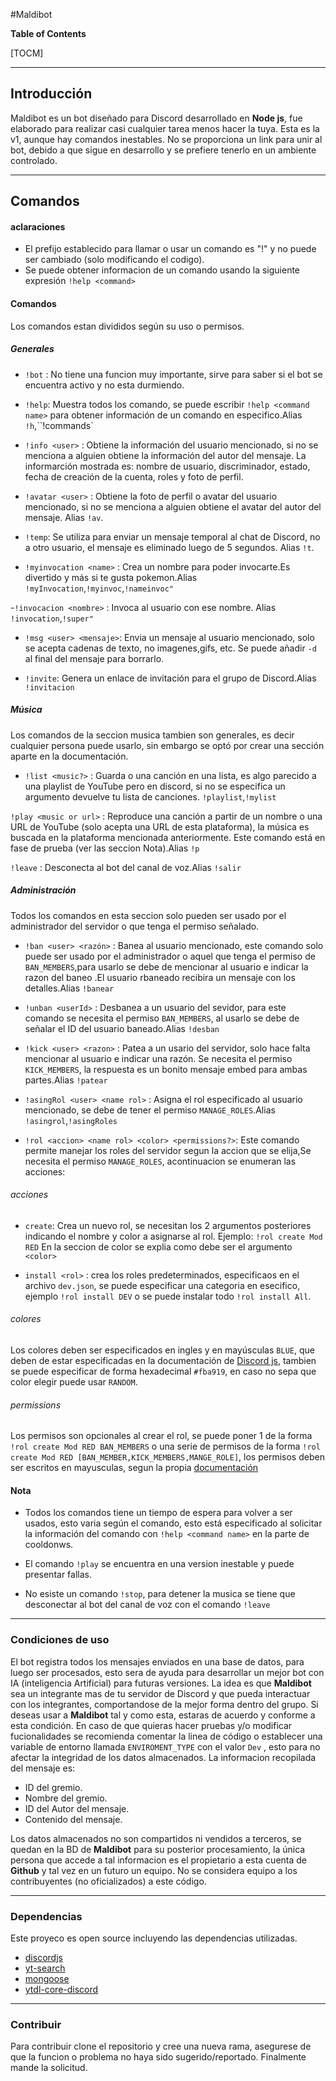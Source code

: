 #Maldibot

**Table of Contents**

[TOCM]

------------


## Introducción

Maldibot es un bot diseñado para Discord desarrollado en **Node js**, fue elaborado para realizar casi cualquier tarea menos hacer la tuya. Esta es la v1, aunque hay comandos inestables. No se proporciona un link para unir al bot, debido a que sigue en desarrollo y se prefiere tenerlo en un ambiente controlado.  

------------


## Comandos
 #### aclaraciones
- El prefijo establecido para llamar o usar un comando es "!" y no puede ser cambiado (solo modificando el codigo).
- Se puede obtener informacion de un comando usando la siguiente expresión `!help <command>`

#### Comandos
Los comandos estan divididos según su uso o permisos.
  
 ##### Generales
 - `!bot` : No tiene una funcion muy importante, sirve para saber si el bot se encuentra activo y no esta durmiendo.
 
 - `!help`: Muestra todos los comando, se puede escribir `!help <command name>` para obtener información de un comando en especifico.Alias `!h`,``!commands`
 
 - `!info <user>` : Obtiene la información del usuario mencionado, si no se menciona a alguien obtiene la información del autor del mensaje. La informarción mostrada es: nombre de usuario, discriminador, estado, fecha de creación de la cuenta, roles y foto de perfil. 
 
 - `!avatar <user>` : Obtiene la foto de perfil o avatar del usuario mencionado, si no se menciona a alguien obtiene el avatar del autor del mensaje. Alias `!av`.
 
 - `!temp`:  Se utiliza para enviar un mensaje temporal al chat de Discord, no a otro usuario, el mensaje es eliminado luego de 5 segundos. Alias `!t`.
 
- `!myinvocation <name>` : Crea un nombre para poder invocarte.Es divertido y más si te gusta pokemon.Alias `!myInvocation`,`!myinvoc`,`!nameinvoc"`

-`!invocacion <nombre>` : Invoca al usuario con ese nombre. Alias `!invocation`,`!super"`

 - `!msg <user> <mensaje>`:  Envia un mensaje al usuario mencionado, solo se acepta cadenas de texto, no imagenes,gifs, etc. Se puede añadir `-d` al final del mensaje para borrarlo.
 
 - `!invite`:  Genera un enlace de invitación para el grupo de Discord.Alias `!invitacion`
 
##### Música
  Los comandos de la seccion musica tambien son generales, es decir cualquier persona puede usarlo, sin embargo se optó por crear una sección aparte en la documentación. 
- `!list <music?>` : Guarda o una canción en una lista, es algo parecido a una playlist de YouTube pero en discord, si no se especifica un argumento devuelve tu lista de canciones. `!playlist`,`!mylist`

 `!play <music or url>` : Reproduce una canción a partir de un nombre o una URL de YouTube (solo acepta una URL de esta plataforma), la música es buscada en la plataforma mencionada anteriormente. Este comando está en fase de prueba (ver las seccion Nota).Alias `!p`
 
 `!leave` : Desconecta al bot del canal de voz.Alias `!salir`

##### Administración
Todos los comandos en esta seccion solo pueden ser usado por el administrador del servidor o que tenga el permiso señalado.

- `!ban <user> <razón>` : Banea al usuario mencionado, este comando solo puede ser usado por el administrador o aquel que tenga el permiso de `BAN_MEMBERS`,para usarlo se debe de mencionar al usuario e indicar la razon del baneo .El usuario rbaneado recibira un mensaje con los detalles.Alias `!banear`

- `!unban <userId>` : Desbanea a un usuario del sevidor, para este comando se necesita el permiso `BAN_MEMBERS`, al usarlo se debe de señalar el ID del usuario baneado.Alias `!desban`

- `!kick <user> <razon>` : Patea a un usario del servidor, solo hace falta mencionar al usuario e indicar una razón. Se necesita el permiso `KICK_MEMBERS`, la respuesta es un bonito mensaje embed para ambas partes.Alias `!patear`

- `!asingRol <user> <name rol>` : Asigna el rol especificado al usuario mencionado, se debe de tener el permiso `MANAGE_ROLES`.Alias `!asingrol`,`!asingRoles`

- `!rol <accion> <name rol> <color> <permissions?>`: Este comando permite manejar los roles del servidor segun la accion que se elija,Se necesita el permiso `MANAGE_ROLES`, acontinuacion se enumeran las acciones:
 ###### acciones
 - `create`: Crea un nuevo rol, se necesitan los 2 argumentos posteriores indicando el nombre y color a asignarse al rol. Ejemplo:
 `!rol create Mod  RED`
 En la seccion de color se explia como debe ser el argumento `<color>`
 
 - `install <rol>` : crea los roles predeterminados, especificaos en el archivo `dev.json`, se puede especificar una categoria en esecifico, ejemplo `!rol install DEV` o se puede instalar todo `!rol install All`. 
 
 ###### colores
 Los colores deben ser especificados en ingles y en mayúsculas `BLUE`, que deben de estar especificadas en la documentación de [Discord js](https://discord.js.org/#/docs/main/stable/typedef/ColorResolvable), tambien se puede especificar de forma hexadecimal `#fba919`, en caso no sepa que color elegir puede usar `RANDOM`.
 
 ###### permissions
 Los permisos son opcionales al crear el rol, se puede poner 1 de la forma `!rol create Mod RED BAN_MEMBERS` o una serie de permisos de la forma `!rol create Mod RED [BAN_MEMBER,KICK_MEMBERS,MANGE_ROLE]`, los permisos deben ser escritos en mayusculas, segun la propia [documentación](https://discord.js.org/#/docs/main/stable/class/Permissions?scrollTo=s-FLAGS)

#### Nota 
 - Todos los comandos tiene un tiempo de espera para volver a ser usados, esto varia según el comando, esto está especificado al solicitar la información del comando con `!help <command name>` en la parte de cooldonws.
 
 - El comando `!play` se encuentra en una version inestable y puede presentar fallas.
 
 - No esiste un comando `!stop`, para detener la musica se tiene que desconectar al bot del canal de voz con el comando `!leave` 

------------
### Condiciones de uso
El bot registra todos los mensajes enviados en una base de datos, para luego ser procesados, esto sera de ayuda para desarrollar un mejor bot con IA (inteligencia Artificial) para futuras versiones. La idea es que **Maldibot** sea un integrante mas de tu servidor de Discord y que pueda interactuar con los integrantes, comportandose de la mejor forma dentro del grupo.
Si deseas usar a **Maldibot** tal y como esta, estaras de acuerdo y conforme a esta condición. En caso de que quieras hacer pruebas y/o modificar fucionalidades se recomienda comentar la linea de código o establecer una variable de entorno llamada `ENVIROMENT_TYPE` con el valor `Dev` , esto para no afectar la integridad de los datos almacenados.
La informacion recopilada del mensaje es:
 - ID del gremio.
 - Nombre del gremio.
 - ID del Autor del mensaje.
 - Contenido del mensaje.
 
Los datos almacenados no son compartidos ni vendidos a terceros, se quedan en la BD de **Maldibot** para su posterior procesamiento, la única persona que accede a tal informacion es el propietario a esta cuenta de **Github** y tal vez en un futuro un equipo. No se considera equipo a los contribuyentes (no oficializados) a este código.

------------


### Dependencias
Este proyeco es open source incluyendo las dependencias utilizadas.
 - [discordjs](https://github.com/discordjs/discord.js)
 - [yt-search](https://www.npmjs.com/package/yt-search)
 - [mongoose](https://mongoosejs.com/docs/api.html)
 - [ytdl-core-discord](https://www.npmjs.com/package/ytdl-core-discord) 

------------


### Contribuir
Para contribuir clone el repositorio y cree una nueva rama, asegurese de que la funcion o problema no haya sido sugerido/reportado. Finalmente mande la solicitud.